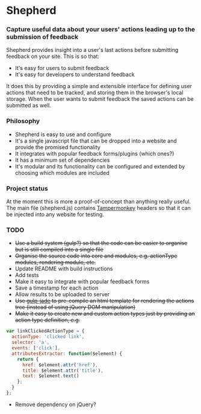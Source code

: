 # Shepherd

### Capture useful data about your users' actions leading up to the submission of feedback

Shepherd provides insight into a user's last actions before submitting feedback on your site. This is so that:
* It's easy for users to submit feedback
* It's easy for developers to understand feedback

It does this by providing a simple and extensible interface for defining user actions that need to be tracked, and storing them in the browser's local storage. When the user wants to submit feedback the saved actions can be submitted as well.

### Philosophy
* Shepherd is easy to use and configure
* It's a single javascript file that can be dropped into a website and provide the promised functionality
* It integrates with popular feedback forms/plugins (which ones?)
* It has a minimum set of dependencies
* It's modular and its functionality can be configured and extended by choosing which modules are included

### Project status
At the moment this is more a proof-of-concept than anything really useful. The main file (shepherd.js) contains [Tampermonkey](https://chrome.google.com/webstore/detail/tampermonkey/dhdgffkkebhmkfjojejmpbldmpobfkfo?hl=en) headers so that it can be injected into any website for testing.

### TODO
* ~~Use a build system (gulp?) so that the code can be easier to organise but is still compiled into a single file~~
* ~~Organise the source code into core and modules, e.g. actionType modules, rendering module, etc.~~
* Update README with build instructions
* Add tests
* Make it easy to integrate with popular feedback forms
* Save a timestamp for each action
* Allow results to be uploaded to server
* ~~Use [gulp-jade](https://www.npmjs.com/package/gulp-jade/) to pre-compile an html template for rendering the actions tree (instead of using jQuery DOM manipulation)~~
* ~~Make it easy to create new and custom action types just by providing an action type definition, e.g.~~
```javascript
var linkClickedActionType = {
  actionType: 'clicked link',
  selector: 'a',
  events: ['click'],
  attributesExtractor: function($element) {
    return {
      href: $element.attr('href'),
      title: $element.attr('title'),
      text: $element.text()
    };
  }
};
```
* Remove dependency on jQuery?
